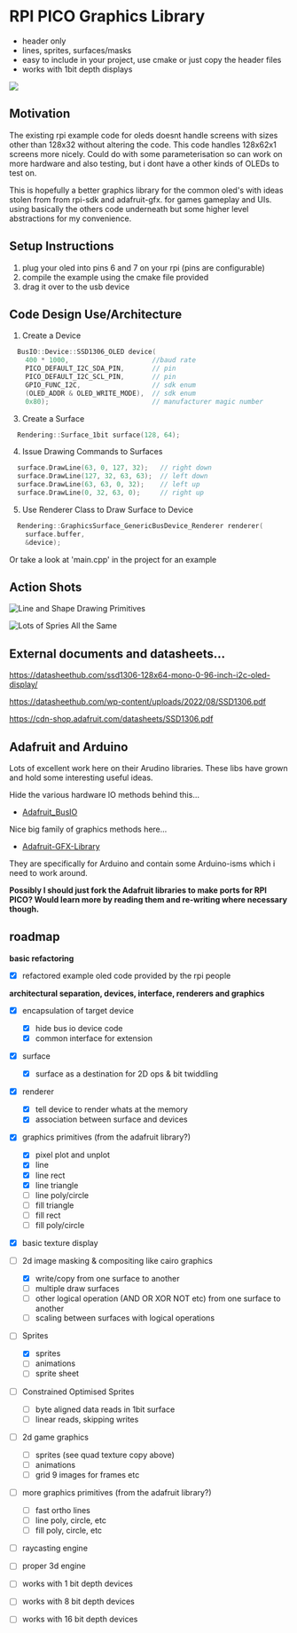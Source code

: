 
# RPI PICO Graphics Library 

 - header only 
 - lines, sprites, surfaces/masks
 - easy to include in your project, use cmake or just copy the header files
 - works with 1bit depth displays

![](IMG_0089.jpg)

## Motivation 

The existing rpi example code for oleds doesnt handle screens with sizes other than 128x32 without altering the code.
This code handles 128x62x1 screens more nicely. Could do with some parameterisation so can work on more hardware and also testing, but i dont have a other kinds of OLEDs to test on.

This is hopefully a better graphics library for the common oled's with ideas stolen from from rpi-sdk and adafruit-gfx. for games gameplay and UIs. using basically the others code underneath but some higher level abstractions for my convenience.



## Setup Instructions

1. plug your oled into pins 6 and 7 on your rpi (pins are configurable)
2. compile the example using the cmake file provided
3. drag it over to the usb device


## Code Design Use/Architecture

1. Create a Device


~~~c++
  BusIO::Device::SSD1306_OLED device(
    400 * 1000,                     //baud rate
    PICO_DEFAULT_I2C_SDA_PIN,       // pin
    PICO_DEFAULT_I2C_SCL_PIN,       // pin
    GPIO_FUNC_I2C,                  // sdk enum
    (OLED_ADDR & OLED_WRITE_MODE),  // sdk enum
    0x80);                          // manufacturer magic number
~~~

3. Create a Surface

~~~c++
  Rendering::Surface_1bit surface(128, 64);
~~~

4. Issue Drawing Commands to Surfaces

~~~c++
  surface.DrawLine(63, 0, 127, 32);   // right down
  surface.DrawLine(127, 32, 63, 63);  // left down
  surface.DrawLine(63, 63, 0, 32);    // left up
  surface.DrawLine(0, 32, 63, 0);     // right up
~~~


5. Use Renderer Class to Draw Surface to Device

~~~c++
  Rendering::GraphicsSurface_GenericBusDevice_Renderer renderer(
    surface.buffer, 
    &device);
~~~


Or take a look at 'main.cpp' in the project for an example

## Action Shots


![Line and Shape Drawing Primitives](IMG_0105.jpg)

![Lots of Spries All the Same](IMG_0106.jpg)


## External documents and datasheets... 

https://datasheethub.com/ssd1306-128x64-mono-0-96-inch-i2c-oled-display/ 

https://datasheethub.com/wp-content/uploads/2022/08/SSD1306.pdf

https://cdn-shop.adafruit.com/datasheets/SSD1306.pdf  

## Adafruit and Arduino

Lots of excellent work here on their Arudino libraries. These libs have grown and hold some interesting useful ideas. 

Hide the various hardware IO methods behind this... 
 - [Adafruit_BusIO](https://github.com/adafruit/Adafruit_BusIO) 

Nice big family of graphics methods here... 
 - [Adafruit-GFX-Library](https://github.com/adafruit/Adafruit-GFX-Library)

 They are specifically for Arduino and contain some Arduino-isms which i need to work around. 

__Possibly I should just fork the Adafruit libraries to make ports for RPI PICO? Would learn more by reading them and re-writing where necessary though.__


## roadmap

**basic refactoring**

- [x] refactored example oled code provided by the rpi people

**architectural separation, devices, interface, renderers and graphics**

- [x] encapsulation of target device 
  - [x] hide bus io device code 
  - [x] common interface for extension

- [x] surface 
  - [x] surface as a destination for 2D ops & bit twiddling 

- [x] renderer 
  - [x] tell device to render whats at the memory  
  - [x] association between surface and devices 

- [x] graphics primitives (from the adafruit library?)
  - [x] pixel plot and unplot 
  - [x] line
  - [x] line rect
  - [x] line triangle
  - [ ] line poly/circle
  - [ ] fill triangle
  - [ ] fill rect
  - [ ] fill poly/circle

- [x] basic texture display

- [ ] 2d image masking & compositing like cairo graphics
  - [x] write/copy from one surface to another 
  - [ ] multiple draw surfaces
  - [ ] other logical operation (AND OR XOR NOT etc) from one surface to another
  - [ ] scaling between surfaces with logical operations

- [ ] Sprites
  - [x] sprites
  - [ ] animations
  - [ ] sprite sheet

- [ ] Constrained Optimised Sprites
  - [ ] byte aligned data reads in 1bit surface
  - [ ] linear reads, skipping writes

- [ ] 2d game graphics
  - [ ] sprites (see quad texture copy above)
  - [ ] animations
  - [ ] grid 9 images for frames etc

- [ ] more graphics primitives (from the adafruit library?)
  - [ ] fast ortho lines
  - [ ] line poly, circle, etc
  - [ ] fill poly, circle, etc

- [ ] raycasting engine
- [ ] proper 3d engine

- [ ] works with 1 bit depth devices
- [ ] works with 8 bit depth devices
- [ ] works with 16 bit depth devices

